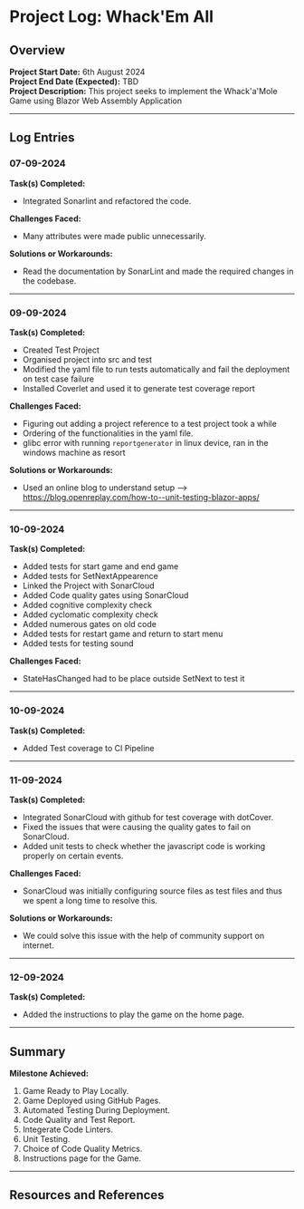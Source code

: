 # Project Log: Whack'Em All

## Overview
**Project Start Date:** 6th August 2024  
**Project End Date (Expected):** TBD  
**Project Description:** This project seeks to implement the Whack'a'Mole Game using Blazor Web Assembly Application

---

## Log Entries

### 07-09-2024

**Task(s) Completed:**  
- Integrated Sonarlint and refactored the code.

**Challenges Faced:**  
- Many attributes were made public unnecessarily.

**Solutions or Workarounds:**  
- Read the documentation by SonarLint and made the required changes in the codebase.

---
### 09-09-2024

**Task(s) Completed:**  
- Created Test Project
- Organised project into src and test
- Modified the yaml file to run tests automatically and fail the deployment on test case failure
- Installed Coverlet and used it to generate test coverage report

**Challenges Faced:**  
- Figuring out adding a project reference to a test project took a while
- Ordering of the functionalities in the yaml file.
- glibc error with running `reportgenerator` in linux device, ran in the windows machine as resort

**Solutions or Workarounds:**  
- Used an online blog to understand setup --> https://blog.openreplay.com/how-to--unit-testing-blazor-apps/

---
### 10-09-2024

**Task(s) Completed:**  
- Added tests for start game and end game
- Added tests for SetNextAppearence
- Linked the Project with SonarCloud
- Added Code quality gates using SonarCloud
- Added cognitive complexity check
- Added cyclomatic complexity check
- Added numerous gates on old code
- Added tests for restart game and return to start menu 
- Added tests for testing sound

**Challenges Faced:**
- StateHasChanged had to be place outside SetNext to test it

---
### 10-09-2024

**Task(s) Completed:**
- Added Test coverage to CI Pipeline

---

### 11-09-2024

**Task(s) Completed:**  
- Integrated SonarCloud with github for test coverage with dotCover.
- Fixed the issues that were causing the quality gates to fail on SonarCloud.
- Added unit tests to check whether the javascript code is working properly on certain events.

**Challenges Faced:**
- SonarCloud was initially configuring source files as test files and thus we spent a long time to resolve this.

**Solutions or Workarounds:**  
- We could solve this issue with the help of community support on internet.
---

### 12-09-2024

**Task(s) Completed:**  
- Added the instructions to play the game on the home page.

---


## Summary 

**Milestone Achieved:** 
1. Game Ready to Play Locally.
2. Game Deployed using GitHub Pages.
3. Automated Testing During Deployment.
4. Code Quality and Test Report.
5. Integerate Code Linters.
6. Unit Testing.
7. Choice of Code Quality Metrics.
8. Instructions page for the Game.

---

## Resources and References 

